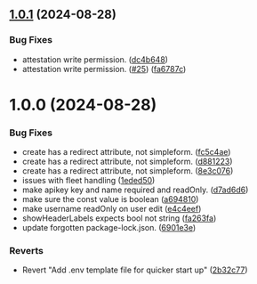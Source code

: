 ## [1.0.1](https://github.com/unipoin/open-balena-ui/compare/v1.0.0...v1.0.1) (2024-08-28)


### Bug Fixes

* attestation write permission. ([dc4b648](https://github.com/unipoin/open-balena-ui/commit/dc4b6485462d4e8be493def2b8f42ab829ca54b8))
* attestation write permission. ([#25](https://github.com/unipoin/open-balena-ui/issues/25)) ([fa6787c](https://github.com/unipoin/open-balena-ui/commit/fa6787ce2c4e41c07b8f24ee875ebac68b9e43f7))

# 1.0.0 (2024-08-28)


### Bug Fixes

* create has a redirect attribute, not simpleform. ([fc5c4ae](https://github.com/unipoin/open-balena-ui/commit/fc5c4ae5f4555e8625489139d281024a332af568))
* create has a redirect attribute, not simpleform. ([d881223](https://github.com/unipoin/open-balena-ui/commit/d88122326e8394ca0928b6e9bb47c71142c0cf93))
* create has a redirect attribute, not simpleform. ([8e3c076](https://github.com/unipoin/open-balena-ui/commit/8e3c0766fa74f454b0492fa3ced2f0cfa715b066))
* issues with fleet handling ([1eded50](https://github.com/unipoin/open-balena-ui/commit/1eded503216e574ff0629807d5b4d5c9d2dda073))
* make apikey key and name required and readOnly. ([d7ad6d6](https://github.com/unipoin/open-balena-ui/commit/d7ad6d6388113d2b9d16e32b5523b57412e1577c))
* make sure the const value is boolean ([a694810](https://github.com/unipoin/open-balena-ui/commit/a6948103f2ff83cbd9b167ab9f4bc94e14e229ce))
* make username readOnly on user edit ([e4c4eef](https://github.com/unipoin/open-balena-ui/commit/e4c4eef7ee4caade71bc102c4525ae6d20b614fd))
* showHeaderLabels expects bool not string ([fa263fa](https://github.com/unipoin/open-balena-ui/commit/fa263fa67e271dddcf44eb8e27a11748e02d957b))
* update forgotten package-lock.json. ([6901e3e](https://github.com/unipoin/open-balena-ui/commit/6901e3ec4b5ef0d067724021a8c3308355f16408))


### Reverts

* Revert "Add .env template file for quicker start up" ([2b32c77](https://github.com/unipoin/open-balena-ui/commit/2b32c77cb69a3ecdb70474a52ffd264b9d7c1846))
